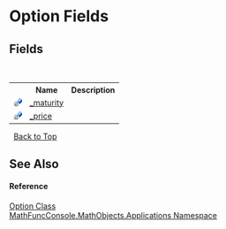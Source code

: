 # Option Fields
 


## Fields
&nbsp;<table><tr><th></th><th>Name</th><th>Description</th></tr><tr><td>![Private field](media/privfield.gif "Private field")</td><td><a href="0301d4d2-1cc6-0150-206d-11537f7cc5f4">_maturity</a></td><td /></tr><tr><td>![Private field](media/privfield.gif "Private field")</td><td><a href="1b45e884-d560-ce8b-cd48-4580a467c2a0">_price</a></td><td /></tr></table>&nbsp;
<a href="#option-fields">Back to Top</a>

## See Also


#### Reference
<a href="03a5ddd0-9c60-07f4-42e6-a2afd39c4365">Option Class</a><br /><a href="d9e4b2f9-9258-2f31-ca55-43e6b838bbc3">MathFuncConsole.MathObjects.Applications Namespace</a><br />